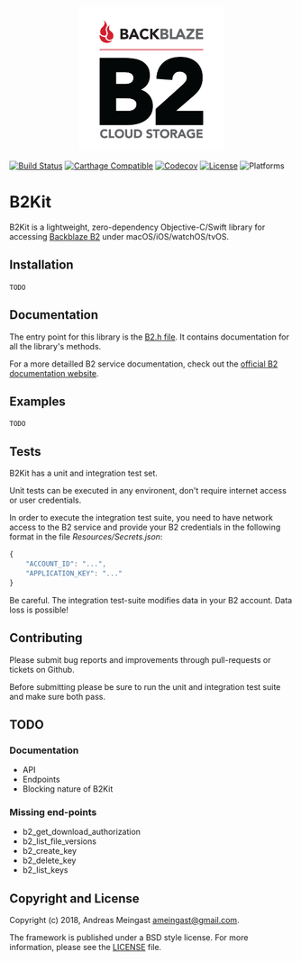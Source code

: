 <p align="center">
    <img src="Resources/B2.png" alt="B2 Logo" width="256" height="256" />
</p>

[![Build Status](https://api.travis-ci.org/ameingast/b2kit.png)](https://travis-ci.org/ameingast/b2kit)
[![Carthage Compatible](https://img.shields.io/badge/carthage-compatible-4BC51D.svg?style=flat)](https://github.com/Carthage/Carthage)
[![Codecov](http://codecov.io/github/ameingast/b2kit/coverage.svg?branch=master)](http://codecov.io/github/ameingast/b2kit?branch=master)
[![License](https://img.shields.io/badge/license-BSD%203--Clause-blue.svg)](https://opensource.org/licenses/BSD-3-Clause)
![Platforms](https://img.shields.io/badge/platforms-macOS%20%7C%20iOS%20%7C%20tvOS%20%7C%20watchOS-blue.svg?longCache=true&style=flat)

# B2Kit

B2Kit is a lightweight, zero-dependency Objective-C/Swift library for accessing 
[Backblaze B2](https://www.backblaze.com/b2/cloud-storage.html) under macOS/iOS/watchOS/tvOS.

## Installation

```TODO```

## Documentation

The entry point for this library is the [B2.h file](./Source/B2/B2.h). It contains documentation for all the library's methods.

For a more detailled B2 service documentation, check out the [official B2 documentation website](https://www.backblaze.com/b2/docs/).

## Examples

```TODO```

## Tests

B2Kit has a unit and integration test set. 

Unit tests can be executed in any environent, don't require internet access or user credentials.

In order to execute the integration test suite, you need to have network access to the B2 service and provide your B2 credentials in the 
following format in the file _Resources/Secrets.json_:

```javascript
{
    "ACCOUNT_ID": "...",
    "APPLICATION_KEY": "..."
}
```

Be careful. The integration test-suite modifies data in your B2 account. Data loss is possible!

## Contributing

Please submit bug reports and improvements through pull-requests or tickets on Github.

Before submitting please be sure to run the unit and integration test suite and make sure both pass.

## TODO

### Documentation

* API
* Endpoints
* Blocking nature of B2Kit

### Missing end-points

* b2_get_download_authorization
* b2_list_file_versions
* b2_create_key
* b2_delete_key
* b2_list_keys

## Copyright and License

Copyright (c) 2018, Andreas Meingast <ameingast@gmail.com>.

The framework is published under a BSD style license. For more information, please see the [LICENSE](./LICENSE) file.
